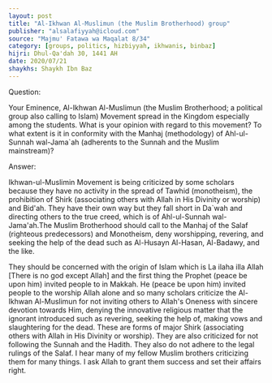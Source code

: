 ```yaml
---
layout: post
title: "Al-Ikhwan Al-Muslimun (the Muslim Brotherhood) group"
publisher: "alsalafiyyah@icloud.com"
source: "Majmu' Fatawa wa Maqalat 8/34"
category: [groups, politics, hizbiyyah, ikhwanis, binbaz]
hijri: Dhul-Qa'dah 30, 1441 AH
date: 2020/07/21
shaykhs: Shaykh Ibn Baz
---
```


Question: 

Your Eminence, Al-Ikhwan Al-Muslimun (the Muslim Brotherhood; a political group also calling to Islam) Movement spread in the Kingdom especially among the students. What is your opinion with regard to this movement? To what extent is it in conformity with the Manhaj (methodology) of Ahl-ul-Sunnah wal-Jama`ah (adherents to the Sunnah and the Muslim mainstream)?

Answer: 

Ikhwan-ul-Muslimin Movement is being criticized by some scholars because they have no activity in the spread of Tawhid (monotheism), the prohibition of Shirk (associating others with Allah in His Divinity or worship) and Bid'ah. They have their own way but they fall short in Da`wah and directing others to the true creed, which is of Ahl-ul-Sunnah wal-Jama'ah.The Muslim Brotherhood should call to the Manhaj of the Salaf (righteous predecessors) and Monotheism, deny worshipping, revering, and seeking the help of the dead such as Al-Husayn Al-Hasan, Al-Badawy, and the like. 
 
They should be concerned with the origin of Islam which is La ilaha illa Allah [There is no god except Allah] and the first thing the Prophet (peace be upon him) invited people to in Makkah. He (peace be upon him) invited people to the worship Allah alone and so many scholars criticize the Al-Ikhwan Al-Muslimun for not inviting others to Allah's Oneness with sincere devotion towards Him, denying the innovative religious matter that the ignorant introduced such as revering, seeking the help of, making vows and slaughtering for the dead. These are forms of major Shirk (associating others with Allah in His Divinity or worship). They are also criticized for not following the Sunnah and the Hadith. They also do not adhere to the legal rulings of the Salaf. I hear many of my fellow Muslim brothers criticizing them for many things. I ask Allah to grant them success and set their affairs right.
 
